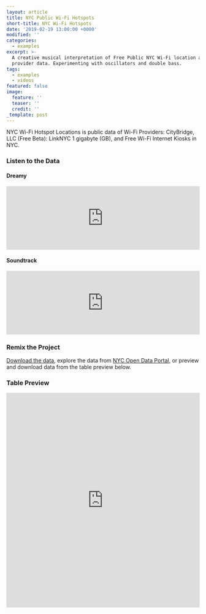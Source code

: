 ```yaml
---
layout: article
title: NYC Public Wi-Fi Hotspots
short-title: NYC Wi-Fi Hotspots
date: '2019-02-19 13:00:00 +0000'
modified: ''
categories:
  - examples
excerpt: >-
  A creative musical interpretation of Free Public NYC Wi-Fi location and
  provider data. Experimenting with oscillators and double bass.
tags:
  - examples
  - videos
featured: false
image:
  feature: ''
  teaser: ''
  credit: ''
_template: post
---
```




NYC Wi-Fi Hotspot Locations is public data of Wi-Fi Providers:
CityBridge, LLC (Free Beta): LinkNYC 1 gigabyte (GB), and Free Wi-Fi Internet Kiosks in NYC.

### Listen to the Data

#### Dreamy

<iframe width="100%" height="166" scrolling="no" frameborder="no" allow="autoplay" src="https://w.soundcloud.com/player/?url=https%3A//api.soundcloud.com/tracks/580963137&color=%23f57c00&auto_play=false&hide_related=false&show_comments=true&show_user=true&show_reposts=false&show_teaser=true"></iframe>

#### Soundtrack

<iframe width="100%" height="166" scrolling="no" frameborder="no" allow="autoplay" src="https://w.soundcloud.com/player/?url=https%3A//api.soundcloud.com/tracks/580770960&color=%23f57c00&auto_play=false&hide_related=false&show_comments=true&show_user=true&show_reposts=false&show_teaser=true"></iframe>

### Remix the Project

[Download the data](https://drive.google.com/open?id=1QXPuaX6iEGIuho4Dsu4sPqELgGLI3vJD "NYC Public Wi-Fi Hotspots"), explore the data from [NYC Open Data Portal](https://data.cityofnewyork.us/City-Government/NYC-Wi-Fi-Hotspot-Locations/yjub-udmw/data "NYC Free Public Wi-Fi"), or preview and download data from the table preview below.

### Table Preview

<iframe width="100%" height="560" title="NYC Wi-Fi Hotspot Locations" src="https://data.cityofnewyork.us/w/yjub-udmw/25te-f2tw?cur=uwRChh7vcl2&from=root" frameborder="0" scrolling="no"><a href="https://data.cityofnewyork.us/City-Government/NYC-Wi-Fi-Hotspot-Locations/yjub-udmw" title="NYC Wi-Fi Hotspot Locations" target="_blank">NYC Wi-Fi Hotspot Locations</a></iframe>
